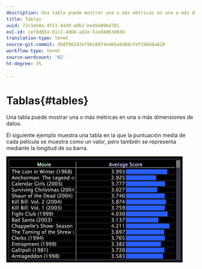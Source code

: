 ```yaml
---
description: Una tabla puede mostrar una o más métricas en una o más dimensiones de datos.
title: Tablas
uuid: 72c1eb8a-4f51-44d9-a0b1-be45e896d781
exl-id: cef8d0b1-61c2-4d60-ad2e-52a94063d65b
translation-type: tm+mt
source-git-commit: d9df90242ef96188f4e4b5e6d04cfef196b0a628
workflow-type: tm+mt
source-wordcount: '62'
ht-degree: 3%

---
```


# Tablas{#tables}

Una tabla puede mostrar una o más métricas en una o más dimensiones de datos.

El siguiente ejemplo muestra una tabla en la que la puntuación media de cada película se muestra como un valor, pero también se representa mediante la longitud de su barra.

![](assets/vis_Table.png)
